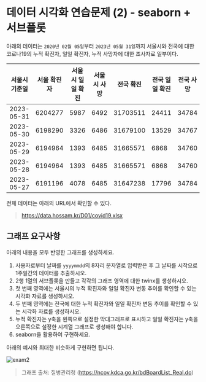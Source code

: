 # 데이터 시각화 연습문제 (2) - seaborn + 서브플롯

아래의 데이터는 `2020년 02월 05일`부터 `2023년 05월 31일`까지 서울시와 전국에 대한 코로나19의 누적 확진자, 일일 확진자, 누적 사망자에 대한 조사자료 일부이다.

| 서울시 기준일    | 서울 확진자  | 서울시 일일 확진 | 서울시 사망 | 전국 확진    | 전국 일일 확진 | 전국 사망 |
|------------|---------|-----------|--------|----------|----------|-------|
| 2023-05-31 | 6204277 | 5987      | 6492   | 31703511 | 24411    | 34784 |
| 2023-05-30 | 6198290 | 3326      | 6486   | 31679100 | 13529    | 34767 |
| 2023-05-29 | 6194964 | 1393      | 6485   | 31665571 | 6868     | 34760 |
| 2023-05-28 | 6194964 | 1393      | 6485   | 31665571 | 6868     | 34760 |
| 2023-05-27 | 6191196 | 4078      | 6485   | 31647238 | 17796    | 34784 |

전체 데이터는 아래의 URL에서 확인할 수 있다.

> https://data.hossam.kr/D01/covid19.xlsx

## 그래프 요구사항

아래의 내용을 모두 반영한 그래프를 생성하세요.

1. 사용자로부터 날짜를 `yyyymmdd`의 8자리 문자열로 입력받은 후 그 날짜를 시작으로 1주일간의 데이터를 추출하시오.
2. 2행 1열의 서브플롯을 만들고 각각의 그래프 영역에 대한 twinx를 생성하시오.
3. 첫 번째 영역에는 서울시의 누적 확진자와 일일 확진자 변동 추이를 확인할 수 있는 시각화 자료를 생성하시오.
4. 두 번째 영역에는 전국에 대한 누적 확진자와 일일 확진자 변동 추이를 확인할 수 있는 시각화 자료를 생성하시오.
5. 누적 확진자는 y축을 왼쪽으로 설정한 막대그래프로 표시하고 일일 확진자는 y축을 오른쪽으로 설정한 시계열 그래프로 생성해야 합니다.
6. seaborn을 활용하여 구현하세요.

아래의 예시와 최대한 비슷하게 구현하면 됩니다.

![exam2](res/exam2.PNG)

> 그래프 출처: 질병관리청 (https://ncov.kdca.go.kr/bdBoardList_Real.do)